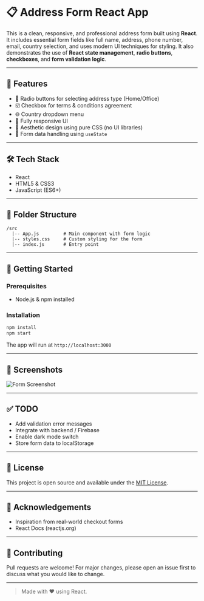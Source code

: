 # 📋 Address Form React App

This is a clean, responsive, and professional address form built using **React**. It includes essential form fields like full name, address, phone number, email, country selection, and uses modern UI techniques for styling. It also demonstrates the use of **React state management**, **radio buttons**, **checkboxes**, and **form validation logic**.

---

## 🚀 Features

* 🔘 Radio buttons for selecting address type (Home/Office)
* ☑️ Checkbox for terms & conditions agreement
* 🌐 Country dropdown menu
* 📱 Fully responsive UI
* 🎨 Aesthetic design using pure CSS (no UI libraries)
* 💾 Form data handling using `useState`

---

## 🛠️ Tech Stack

* React
* HTML5 & CSS3
* JavaScript (ES6+)

---

## 📂 Folder Structure

```
/src
  |-- App.js         # Main component with form logic
  |-- styles.css     # Custom styling for the form
  |-- index.js       # Entry point
```

---

## 🔧 Getting Started

### Prerequisites

* Node.js & npm installed

### Installation

```bash
npm install
npm start
```

The app will run at `http://localhost:3000`

---

## 📸 Screenshots

![Form Screenshot](https://via.placeholder.com/600x400)

---

## ✅ TODO

* Add validation error messages
* Integrate with backend / Firebase
* Enable dark mode switch
* Store form data to localStorage

---

## 📃 License

This project is open source and available under the [MIT License](LICENSE).

---

## 🙌 Acknowledgements

* Inspiration from real-world checkout forms
* React Docs (reactjs.org)

---

## 🤝 Contributing

Pull requests are welcome! For major changes, please open an issue first to discuss what you would like to change.

---

> Made with ❤️ using React.
